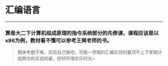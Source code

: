 # 汇编语言  
***  
### 算是大二下计算机组成原理的指令系统部分的先修课，课程应该是以x86为例，教材看不懂可以参考王爽老师的书。  
> 期末考题不难，实验自己做吧，可能一学期的汇编实验的量顶不上下学期计组两次的实验的量，好好珍惜欢乐时光~
